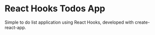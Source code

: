 # React Hooks Todos App

Simple to do list application using React Hooks, developed with create-react-app.